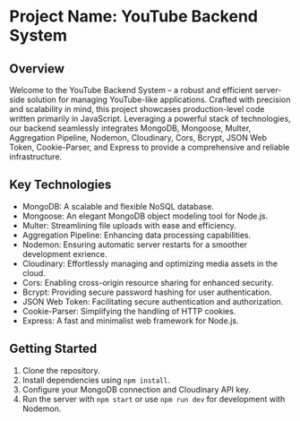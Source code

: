 # Project Name: YouTube Backend System

## Overview
Welcome to the YouTube Backend System – a robust and efficient server-side solution for managing YouTube-like applications. Crafted with precision and scalability in mind, this project showcases production-level code written primarily in JavaScript. Leveraging a powerful stack of technologies, our backend seamlessly integrates MongoDB, Mongoose, Multer, Aggregation Pipeline, Nodemon, Cloudinary, Cors, Bcrypt, JSON Web Token, Cookie-Parser, and Express to provide a comprehensive and reliable infrastructure.

## Key Technologies
- MongoDB: A scalable and flexible NoSQL database.
- Mongoose: An elegant MongoDB object modeling tool for Node.js.
- Multer: Streamlining file uploads with ease and efficiency.
- Aggregation Pipeline: Enhancing data processing capabilities.
- Nodemon: Ensuring automatic server restarts for a smoother development exrience.
- Cloudinary: Effortlessly managing and optimizing media assets in the cloud.
- Cors: Enabling cross-origin resource sharing for enhanced security.
- Bcrypt: Providing secure password hashing for user authentication.
- JSON Web Token: Facilitating secure authentication and authorization.
- Cookie-Parser: Simplifying the handling of HTTP cookies.
- Express: A fast and minimalist web framework for Node.js.

## Getting Started
1. Clone the repository.
2. Install dependencies using `npm install`.
3. Configure your MongoDB connection and Cloudinary API key.
4. Run the server with `npm start` or use `npm run dev` for development with Nodemon.

